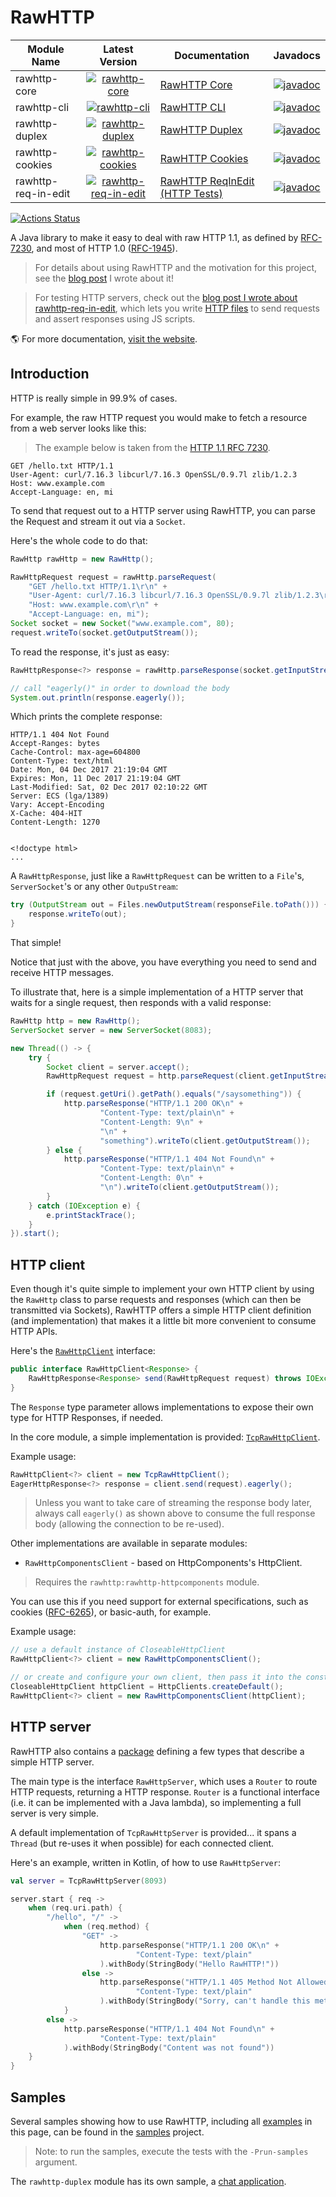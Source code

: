 # RawHTTP

| Module Name         |                                                                                                      Latest Version                                                                                                      | Documentation                                                                                               | Javadocs                                                                                                                                                      |
|---------------------|:------------------------------------------------------------------------------------------------------------------------------------------------------------------------------------------------------------------------:|-------------------------------------------------------------------------------------------------------------|---------------------------------------------------------------------------------------------------------------------------------------------------------------|
| rawhttp-core        |           [![rawhttp-core](https://img.shields.io/maven-central/v/com.athaydes.rawhttp/rawhttp-core.svg?label=Maven%20Central)](https://search.maven.org/search?q=g:com.athaydes.rawhttp%20%20a:rawhttp-core)            | [RawHTTP Core](https://renatoathaydes.github.io/rawhttp/docs/index.html)                                    | [![javadoc](https://javadoc.io/badge2/com.athaydes.rawhttp/rawhttp-core/javadoc.svg)](https://javadoc.io/doc/com.athaydes.rawhttp/rawhttp-core)               |
| rawhttp-cli         |             [![rawhttp-cli](https://img.shields.io/maven-central/v/com.athaydes.rawhttp/rawhttp-cli.svg?label=Maven%20Central)](https://search.maven.org/search?q=g:com.athaydes.rawhttp%20%20a:rawhttp-cli)             | [RawHTTP CLI](https://renatoathaydes.github.io/rawhttp/rawhttp-modules/cli.html)                            | [![javadoc](https://javadoc.io/badge2/com.athaydes.rawhttp/rawhttp-cli/javadoc.svg)](https://javadoc.io/doc/com.athaydes.rawhttp/rawhttp-cli)                 |
| rawhttp-duplex      |        [![rawhttp-duplex](https://img.shields.io/maven-central/v/com.athaydes.rawhttp/rawhttp-duplex.svg?label=Maven%20Central)](https://search.maven.org/search?q=g:com.athaydes.rawhttp%20%20a:rawhttp-duplex)         | [RawHTTP Duplex](https://renatoathaydes.github.io/rawhttp/rawhttp-modules/duplex.html)                      | [![javadoc](https://javadoc.io/badge2/com.athaydes.rawhttp/rawhttp-duplex/javadoc.svg)](https://javadoc.io/doc/com.athaydes.rawhttp/rawhttp-duplex)           |
| rawhttp-cookies     |       [![rawhttp-cookies](https://img.shields.io/maven-central/v/com.athaydes.rawhttp/rawhttp-cookies.svg?label=Maven%20Central)](https://search.maven.org/search?q=g:com.athaydes.rawhttp%20%20a:rawhttp-cookies)       | [RawHTTP Cookies](https://renatoathaydes.github.io/rawhttp/rawhttp-modules/cookies.html)                    | [![javadoc](https://javadoc.io/badge2/com.athaydes.rawhttp/rawhttp-cookies/javadoc.svg)](https://javadoc.io/doc/com.athaydes.rawhttp/rawhttp-cookies)         |
| rawhttp-req-in-edit | [![rawhttp-req-in-edit](https://img.shields.io/maven-central/v/com.athaydes.rawhttp/rawhttp-req-in-edit.svg?label=Maven%20Central)](https://search.maven.org/search?q=g:com.athaydes.rawhttp%20%20a:rawhttp-req-in-edit) | [RawHTTP ReqInEdit (HTTP Tests)](https://renatoathaydes.github.io/rawhttp/rawhttp-modules/req-in-edit.html) | [![javadoc](https://javadoc.io/badge2/com.athaydes.rawhttp/rawhttp-req-in-edit/javadoc.svg)](https://javadoc.io/doc/com.athaydes.rawhttp/rawhttp-req-in-edit) |

[![Actions Status](https://github.com/renatoathaydes/rawhttp/workflows/Build%20And%20Test%20on%20All%20OSs/badge.svg)](https://github.com/renatoathaydes/rawhttp/actions)

A Java library to make it easy to deal with raw HTTP 1.1, as defined by [RFC-7230](https://tools.ietf.org/html/rfc7230),
and most of HTTP 1.0 ([RFC-1945](https://tools.ietf.org/html/rfc1945)).

> For details about using RawHTTP and the motivation for this project, see the
 [blog post](https://sites.google.com/a/athaydes.com/renato-athaydes/posts/announcingrawhttp-ajvmlibraryforhandlingrawhttp)
 I wrote about it!

> For testing HTTP servers, check out the [blog post I wrote about rawhttp-req-in-edit](https://renato.athaydes.com/posts/writing-http-files-for-testing.html),
> which lets you write [HTTP files](https://www.jetbrains.com/help/idea/exploring-http-syntax.html) to send requests 
> and assert responses using JS scripts. 

🌎 For more documentation, [visit the website](https://renatoathaydes.github.io/rawhttp).

## Introduction

HTTP is really simple in 99.9% of cases.

For example, the raw HTTP request you would make to fetch a resource from a web server looks like this:

> The example below is taken from the [HTTP 1.1 RFC 7230](https://tools.ietf.org/html/rfc7230#section-2.1).

```
GET /hello.txt HTTP/1.1
User-Agent: curl/7.16.3 libcurl/7.16.3 OpenSSL/0.9.7l zlib/1.2.3
Host: www.example.com
Accept-Language: en, mi
```

To send that request out to a HTTP server using RawHTTP, you can parse the Request and stream it out via a 
`Socket`.

Here's the whole code to do that:

```java
RawHttp rawHttp = new RawHttp();

RawHttpRequest request = rawHttp.parseRequest(
    "GET /hello.txt HTTP/1.1\r\n" +
    "User-Agent: curl/7.16.3 libcurl/7.16.3 OpenSSL/0.9.7l zlib/1.2.3\r\n" +
    "Host: www.example.com\r\n" +
    "Accept-Language: en, mi");
Socket socket = new Socket("www.example.com", 80);
request.writeTo(socket.getOutputStream());
```

To read the response, it's just as easy:

```java
RawHttpResponse<?> response = rawHttp.parseResponse(socket.getInputStream());

// call "eagerly()" in order to download the body
System.out.println(response.eagerly());
```

Which prints the complete response:

```
HTTP/1.1 404 Not Found
Accept-Ranges: bytes
Cache-Control: max-age=604800
Content-Type: text/html
Date: Mon, 04 Dec 2017 21:19:04 GMT
Expires: Mon, 11 Dec 2017 21:19:04 GMT
Last-Modified: Sat, 02 Dec 2017 02:10:22 GMT
Server: ECS (lga/1389)
Vary: Accept-Encoding
X-Cache: 404-HIT
Content-Length: 1270


<!doctype html>
...
```

A `RawHttpResponse`, just like a `RawHttpRequest` can be written to a `File`'s, `ServerSocket`'s
or any other `OutpuStream`:

```java
try (OutputStream out = Files.newOutputStream(responseFile.toPath())) {
    response.writeTo(out);
}
```

That simple!

Notice that just with the above, you have everything you need to send and receive HTTP messages. 

To illustrate that, here is a simple implementation of a HTTP server that waits for a single request,
then responds with a valid response:

```java
RawHttp http = new RawHttp();
ServerSocket server = new ServerSocket(8083);

new Thread(() -> {
    try {
        Socket client = server.accept();
        RawHttpRequest request = http.parseRequest(client.getInputStream());

        if (request.getUri().getPath().equals("/saysomething")) {
            http.parseResponse("HTTP/1.1 200 OK\n" +
                    "Content-Type: text/plain\n" +
                    "Content-Length: 9\n" +
                    "\n" +
                    "something").writeTo(client.getOutputStream());
        } else {
            http.parseResponse("HTTP/1.1 404 Not Found\n" +
                    "Content-Type: text/plain\n" +
                    "Content-Length: 0\n" +
                    "\n").writeTo(client.getOutputStream());
        }
    } catch (IOException e) {
        e.printStackTrace();
    }
}).start();
```

## HTTP client

Even though it's quite simple to implement your own HTTP client by using the `RawHttp` class to parse 
requests and responses (which can then be transmitted via Sockets), RawHTTP offers a simple HTTP client definition
(and implementation) that makes it a little bit more convenient to consume HTTP APIs.

Here's the [`RawHttpClient`](rawhttp-core/src/main/java/rawhttp/core/client/RawHttpClient.java) interface:

```java
public interface RawHttpClient<Response> {
    RawHttpResponse<Response> send(RawHttpRequest request) throws IOException;
}
```   

The `Response` type parameter allows implementations to expose their own type for HTTP Responses, if needed.

In the core module, a simple implementation is provided: [`TcpRawHttpClient`](rawhttp-core/src/main/java/rawhttp/core/client/TcpRawHttpClient.java).

Example usage:

```java
RawHttpClient<?> client = new TcpRawHttpClient();
EagerHttpResponse<?> response = client.send(request).eagerly();
```

> Unless you want to take care of streaming the response body later, always call `eagerly()`
  as shown above to consume the full response body (allowing the connection to be re-used).

Other implementations are available in separate modules:

* `RawHttpComponentsClient` - based on HttpComponents's HttpClient.

> Requires the `rawhttp:rawhttp-httpcomponents` module.

You can use this if you need support for external specifications, such as
cookies ([RFC-6265](https://tools.ietf.org/html/rfc6265)), or basic-auth, for example.

Example usage:

```java
// use a default instance of CloseableHttpClient
RawHttpClient<?> client = new RawHttpComponentsClient();

// or create and configure your own client, then pass it into the constructor
CloseableHttpClient httpClient = HttpClients.createDefault();
RawHttpClient<?> client = new RawHttpComponentsClient(httpClient);
```

## HTTP server

RawHTTP also contains a [package](rawhttp-core/src/main/java/rawhttp/core/server) defining a few types
that describe a simple HTTP server.

The main type is the interface `RawHttpServer`, which uses a `Router` to route HTTP requests, returning a HTTP response.
`Router` is a functional interface (i.e. it can be implemented with a Java lambda), so implementing a full
server is very simple.

A default implementation of `TcpRawHttpServer` is provided... it spans a `Thread` (but re-uses it when possible) for 
each connected client.

Here's an example, written in Kotlin, of how to use `RawHttpServer`:

```kotlin
val server = TcpRawHttpServer(8093)

server.start { req ->
    when (req.uri.path) {
        "/hello", "/" ->
            when (req.method) {
                "GET" ->
                    http.parseResponse("HTTP/1.1 200 OK\n" +
                            "Content-Type: text/plain"
                    ).withBody(StringBody("Hello RawHTTP!"))
                else ->
                    http.parseResponse("HTTP/1.1 405 Method Not Allowed\n" +
                            "Content-Type: text/plain"
                    ).withBody(StringBody("Sorry, can't handle this method"))
            }
        else ->
            http.parseResponse("HTTP/1.1 404 Not Found\n" +
                    "Content-Type: text/plain"
            ).withBody(StringBody("Content was not found"))
    }
}
```

## Samples

Several samples showing how to use RawHTTP, including all [examples](samples/src/test/java/rawhttp/samples/JavaSample.java)
in this page, can be found in the [samples](samples) project.

> Note: to run the samples, execute the tests with the `-Prun-samples` argument.

The `rawhttp-duplex` module has its own sample, a [chat application](rawhttp-duplex/src/test/kotlin/chat-example.kt).
